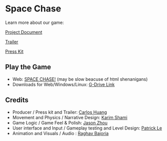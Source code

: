 # Space Chase

Learn more about our game:

[Project Document](https://github.com/ECS-179-Game-Project/Space-Chase-Game/blob/main/ProjectDocument.md)

[Trailer](https://youtu.be/sAVLEPqOCx0)

[Press Kit](https://www.notion.so/Space-Chase-156a4264007680478aeacbd30d0a2188)

## Play the Game

- Web: [SPACE CHASE!](https://fruitman.itch.io/space-chase) (may be slow beacuse of html shenanigans)
- Downloads for Web/Windows/Linux: [G-Drive Link](https://drive.google.com/drive/folders/1g2zDoaeGkmNR3fVvqwzpbHlL7WlIAepg?usp=sharing)

## Credits

- Producer / Press kit and Trailer: [Carlos Huang](https://github.com/cahuang10)
- Movement and Physics / Narrative Design: [Karim Shami](https://github.com/BoiPlex)
- Game Logic / Game Feel & Polish: [Jason Zhou](https://github.com/khromeengine)
- User interface and Input / Gameplay testing and Level Design: [Patrick Le](https://github.com/patple-)
- Animation and Visuals / Audio : [Raghav Bajoria](https://github.com/RaghavsScarletSplendour)
